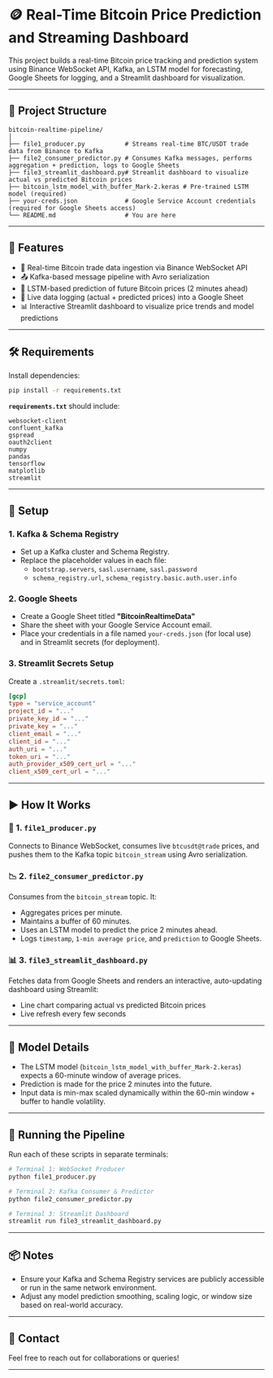 # 🪙 Real-Time Bitcoin Price Prediction and Streaming Dashboard

This project builds a real-time Bitcoin price tracking and prediction system using Binance WebSocket API, Kafka, an LSTM model for forecasting, Google Sheets for logging, and a Streamlit dashboard for visualization.

---

## 📁 Project Structure

```
bitcoin-realtime-pipeline/
│
├── file1_producer.py           # Streams real-time BTC/USDT trade data from Binance to Kafka
├── file2_consumer_predictor.py # Consumes Kafka messages, performs aggregation + prediction, logs to Google Sheets
├── file3_streamlit_dashboard.py# Streamlit dashboard to visualize actual vs predicted Bitcoin prices
├── bitcoin_lstm_model_with_buffer_Mark-2.keras # Pre-trained LSTM model (required)
├── your-creds.json             # Google Service Account credentials (required for Google Sheets access)
└── README.md                   # You are here
```

---

## 🚀 Features

- 🔁 Real-time Bitcoin trade data ingestion via Binance WebSocket API
- 📤 Kafka-based message pipeline with Avro serialization
- 🤖 LSTM-based prediction of future Bitcoin prices (2 minutes ahead)
- 🧾 Live data logging (actual + predicted prices) into a Google Sheet
- 📊 Interactive Streamlit dashboard to visualize price trends and model predictions

---

## 🛠️ Requirements

Install dependencies:

```bash
pip install -r requirements.txt
```

**`requirements.txt`** should include:
```
websocket-client
confluent_kafka
gspread
oauth2client
numpy
pandas
tensorflow
matplotlib
streamlit
```

---

## 🔑 Setup

### 1. Kafka & Schema Registry
- Set up a Kafka cluster and Schema Registry.
- Replace the placeholder values in each file:
  - `bootstrap.servers`, `sasl.username`, `sasl.password`
  - `schema_registry.url`, `schema_registry.basic.auth.user.info`

### 2. Google Sheets
- Create a Google Sheet titled **"BitcoinRealtimeData"**
- Share the sheet with your Google Service Account email.
- Place your credentials in a file named `your-creds.json` (for local use) and in Streamlit secrets (for deployment).

### 3. Streamlit Secrets Setup

Create a `.streamlit/secrets.toml`:

```toml
[gcp]
type = "service_account"
project_id = "..."
private_key_id = "..."
private_key = "..."
client_email = "..."
client_id = "..."
auth_uri = "..."
token_uri = "..."
auth_provider_x509_cert_url = "..."
client_x509_cert_url = "..."
```

---

## ▶️ How It Works

### 🧩 1. **`file1_producer.py`**  
Connects to Binance WebSocket, consumes live `btcusdt@trade` prices, and pushes them to the Kafka topic `bitcoin_stream` using Avro serialization.

### 📉 2. **`file2_consumer_predictor.py`**  
Consumes from the `bitcoin_stream` topic. It:
- Aggregates prices per minute.
- Maintains a buffer of 60 minutes.
- Uses an LSTM model to predict the price 2 minutes ahead.
- Logs `timestamp`, `1-min average price`, and `prediction` to Google Sheets.

### 📊 3. **`file3_streamlit_dashboard.py`**  
Fetches data from Google Sheets and renders an interactive, auto-updating dashboard using Streamlit:
- Line chart comparing actual vs predicted Bitcoin prices
- Live refresh every few seconds

---

## 🧠 Model Details

- The LSTM model (`bitcoin_lstm_model_with_buffer_Mark-2.keras`) expects a 60-minute window of average prices.
- Prediction is made for the price 2 minutes into the future.
- Input data is min-max scaled dynamically within the 60-min window + buffer to handle volatility.

---

## 🧪 Running the Pipeline

Run each of these scripts in separate terminals:

```bash
# Terminal 1: WebSocket Producer
python file1_producer.py

# Terminal 2: Kafka Consumer & Predictor
python file2_consumer_predictor.py

# Terminal 3: Streamlit Dashboard
streamlit run file3_streamlit_dashboard.py
```

---

## 📦 Notes

- Ensure your Kafka and Schema Registry services are publicly accessible or run in the same network environment.
- Adjust any model prediction smoothing, scaling logic, or window size based on real-world accuracy.

---

## 📧 Contact

Feel free to reach out for collaborations or queries!

---
